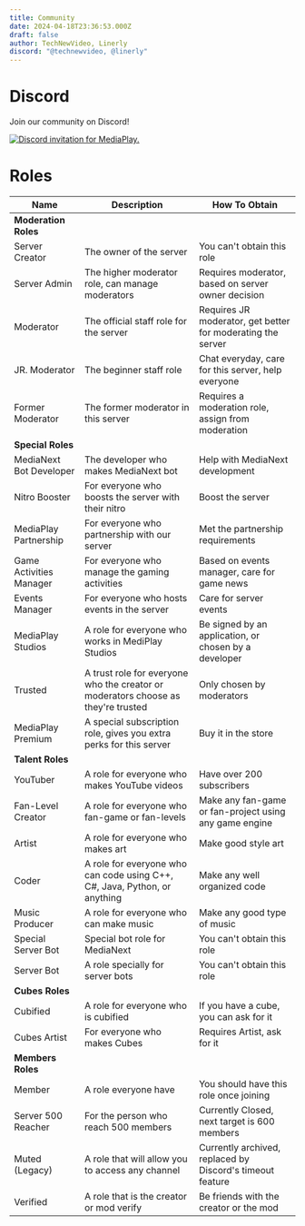 ```yaml
---
title: Community
date: 2024-04-18T23:36:53.000Z
draft: false
author: TechNewVideo, Linerly
discord: "@technewvideo, @linerly"
---
```

# Discord

Join our community on Discord!

[![Discord invitation for MediaPlay.](https://discord.com/api/guilds/699994812517974057/widget.png?style=banner2 "MediaPlay")](https://discord.gg/tjNg8FstTu)

# Roles

| Name                     | Description                                              | How To Obtain                                                     |
|--------------------------|----------------------------------------------------------|-------------------------------------------------------------------|
| **Moderation Roles**     |                                                          |                                                                   |
| Server Creator           | The owner of the server                                  | You can't obtain this role                                        |
| Server Admin             | The higher moderator role, can manage moderators         | Requires moderator, based on server owner decision                |
| Moderator                | The official staff role for the server                   | Requires JR moderator, get better for moderating the server       |
| JR. Moderator            | The beginner staff role                                  | Chat everyday, care for this server, help everyone                |
| Former Moderator         | The former moderator in this server                      | Requires a moderation role, assign from moderation                |
| **Special Roles**        |                                                          |                                                                   |
| MediaNext Bot Developer  | The developer who makes MediaNext bot                    | Help with MediaNext development                                   |
| Nitro Booster            | For everyone who boosts the server with their nitro      | Boost the server                                                  |
| MediaPlay Partnership    | For everyone who partnership with our server             | Met the partnership requirements                                  |
| Game Activities Manager  | For everyone who manage the gaming activities            | Based on events manager, care for game news                       |
| Events Manager           | For everyone who hosts events in the server              | Care for server events                                            |
| MediaPlay Studios        | A role for everyone who works in MediPlay Studios         | Be signed by an application, or chosen by a developer             |
| Trusted                  | A trust role for everyone who the creator or moderators choose as they're trusted | Only chosen by moderators                                         |
| MediaPlay Premium        | A special subscription role, gives you extra perks for this server | Buy it in the store                                               |
| **Talent Roles**         |                                                          |                                                                   |
| YouTuber                 | A role for everyone who makes YouTube videos             | Have over 200 subscribers                                         |
| Fan-Level Creator        | A role for everyone who fan-game or fan-levels           | Make any fan-game or fan-project using any game engine            |
| Artist                   | A role for everyone who makes art                        | Make good style art                                               |
| Coder                    | A role for everyone who can code using C++, C#, Java, Python, or anything | Make any well organized code                                      |
| Music Producer           | A role for everyone who can make music                   | Make any good type of music                                       |
| Special Server Bot       | Special bot role for MediaNext                           | You can't obtain this role                                        |
| Server Bot               | A role specially for server bots                         | You can't obtain this role                                        |
| **Cubes Roles**          |                                                          |                                                                   |
| Cubified                 | A role for everyone who is cubified                      | If you have a cube, you can ask for it                            |
| Cubes Artist             | For everyone who makes Cubes                             | Requires Artist, ask for it                                       |
| **Members Roles**        |                                                          |                                                                   |
| Member                   | A role everyone have                                     | You should have this role once joining                            |
| Server 500 Reacher       | For the person who reach 500 members                     | Currently Closed, next target is 600 members                      |
| Muted (Legacy)           | A role that will allow you to access any channel         | Currently archived, replaced by Discord's timeout feature         |
| Verified                 | A role that is the creator or mod verify                 | Be friends with the creator or the mod                            |

